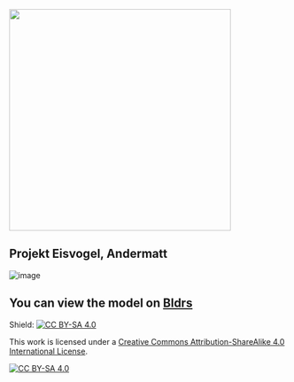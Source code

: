 <img src="https://user-images.githubusercontent.com/74647806/191553349-007cad44-5847-41bc-a9d4-16cd2bf79576.png" width="400">

## Projekt Eisvogel, Andermatt

![image](https://user-images.githubusercontent.com/74647806/191694869-5d39d4b9-0889-4da2-b367-2d14907da1d4.png)

## You can view the model on [Bldrs](https://bldrs.ai/share/v/gh/Swiss-Property-AG/Eisvogel-Public/main/EISVOGEL.ifc#i:1327324622::c:-22.3,9.6,55.38,5.36,6.68,25.16)

Shield: [![CC BY-SA 4.0][cc-by-sa-shield]][cc-by-sa]

This work is licensed under a
[Creative Commons Attribution-ShareAlike 4.0 International License][cc-by-sa].

[![CC BY-SA 4.0][cc-by-sa-image]][cc-by-sa]

[cc-by-sa]: http://creativecommons.org/licenses/by-sa/4.0/
[cc-by-sa-image]: https://licensebuttons.net/l/by-sa/4.0/88x31.png
[cc-by-sa-shield]: https://img.shields.io/badge/License-CC%20BY--SA%204.0-lightgrey.svg
